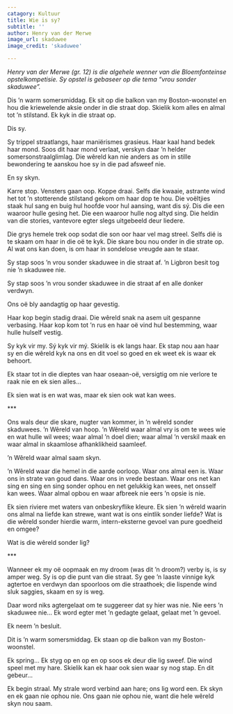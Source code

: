 ```yaml
---
catagory: Kultuur
title: Wie is sy?
subtitle: ''
author: Henry van der Merwe
image_url: skaduwee
image_credit: 'skaduwee'

---
```

_Henry van der Merwe (gr. 12) is die algehele wenner van die Bloemfonteinse opstelkompetisie. Sy opstel is gebaseer op die tema “vrou sonder skaduwee”._

Dis ’n warm somersmiddag. Ek sit op die balkon van my Boston-woonstel en hou die kriewelende aksie onder in die straat dop. Skielik kom alles en almal tot ’n stilstand. Ek kyk in die straat op.

Dis sy.

Sy trippel straatlangs, haar maniërismes grasieus. Haar kaal hand bedek haar mond. Soos dit haar mond verlaat, verskyn daar ’n helder somersonstraalglimlag. Die wêreld kan nie anders as om in stille bewondering te aanskou hoe sy in die pad afsweef nie.

En sy skyn.

Karre stop. Vensters gaan oop. Koppe draai. Selfs die kwaaie, astrante wind het tot ’n stotterende stilstand gekom om haar dop te hou. Die voëltjies staak hul sang en buig hul hoofde voor hul aansing, want dis sý. Dis die een waaroor hulle gesing het. Die een waaroor hulle nog altyd sing. Die heldin van die stories, vantevore egter slegs uitgebeeld deur liedere.

Die grys hemele trek oop sodat die son oor haar vel mag streel. Selfs dié is te skaam om haar in die oë te kyk. Die skare bou nou onder in die strate op. Al wat ons kan doen, is om haar in sondelose vreugde aan te staar.

Sy stap soos ’n vrou sonder skaduwee in die straat af. ’n Ligbron besit tog nie ’n skaduwee nie.

Sy stap soos ’n vrou sonder skaduwee in die straat af en alle donker verdwyn.

Ons oë bly aandagtig op haar gevestig.

Haar kop begin stadig draai. Die wêreld snak na asem uit gespanne verbasing. Haar kop kom tot ’n rus en haar oë vind hul bestemming, waar hulle hulself vestig.

Sy kyk vir my. Sý kyk vir mý. Skielik is ek langs haar. Ek stap nou aan haar sy en die wêreld kyk na ons en dit voel so goed en ek weet ek is waar ek behoort.

Ek staar tot in die dieptes van haar oseaan-oë, versigtig om nie verlore te raak nie en ek sien alles…

Ek sien wat is en wat was, maar ek sien ook wat kan wees.

\***

Ons wals deur die skare, nugter van kommer, in ’n wêreld sonder skaduwees. ’n Wêreld van hoop. ’n Wêreld waar almal vry is om te wees wie en wat hulle wil wees; waar almal ’n doel dien; waar almal ’n verskil maak en waar almal in skaamlose afhanklikheid saamleef.

’n Wêreld waar almal saam skyn.

’n Wêreld waar die hemel in die aarde oorloop. Waar ons almal een is. Waar ons in strate van goud dans. Waar ons in vrede bestaan. Waar ons net kan sing en sing en sing sonder ophou en net gelukkig kan wees, net onsself kan wees. Waar almal opbou en waar afbreek nie eers ’n opsie is nie.

Ek sien riviere met waters van onbeskryflike kleure. Ek sien ’n wêreld waarin ons almal na liefde kan strewe, want wat is ons eintlik sonder liefde? Wat is die wêreld sonder hierdie warm, intern-eksterne gevoel van pure goedheid en omgee?

Wat is die wêreld sonder lig?

\***

Wanneer ek my oë oopmaak en my droom (was dit ’n droom?) verby is, is sy amper weg. Sy is op die punt van die straat. Sy gee ’n laaste vinnige kyk agtertoe en verdwyn dan spoorloos om die straathoek; die lispende wind sluk saggies, skaam en sy is weg.

Daar word niks agtergelaat om te suggereer dat sy hier was nie. Nie eers ’n skaduwee nie… Ek word egter met ’n gedagte gelaat, gelaat met ’n gevoel.

Ek neem ’n besluit.

Dit is ’n warm somersmiddag. Ek staan op die balkon van my Boston-woonstel.

Ek spring… Ek styg op en op en op soos ek deur die lig sweef. Die wind speel met my hare. Skielik kan ek haar ook sien waar sy nog stap. En dit gebeur…

Ek begin straal. My strale word verbind aan hare; ons lig word een. Ek skyn en ek gaan nie ophou nie. Ons gaan nie ophou nie, want die hele wêreld skyn nou saam.